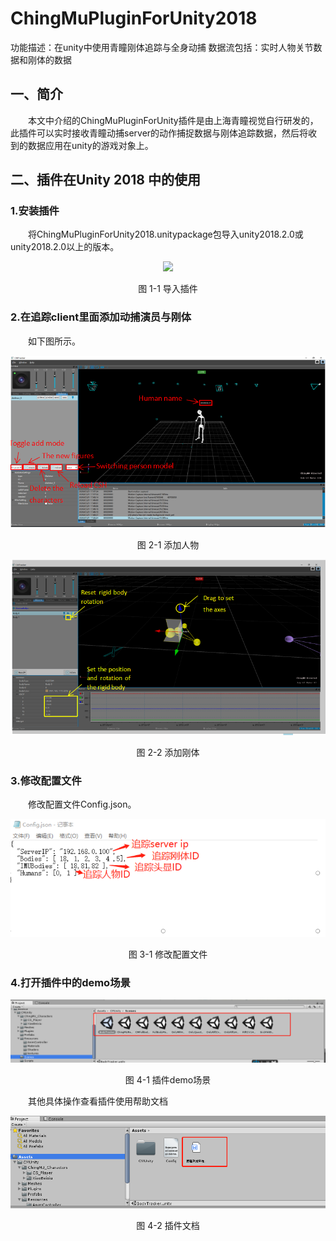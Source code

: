 # ChingMuPluginForUnity2018
功能描述：在unity中使用青瞳刚体追踪与全身动捕
数据流包括：实时人物关节数据和刚体的数据  
## 一、简介  
&emsp;&emsp;本文中介绍的ChingMuPluginForUnity插件是由上海青瞳视觉自行研发的，此插件可以实时接收青瞳动捕server的动作捕捉数据与刚体追踪数据，然后将收到的数据应用在unity的游戏对象上。
## 二、插件在Unity 2018 中的使用
### 1.安装插件
&emsp;&emsp;将ChingMuPluginForUnity2018.unitypackage包导入unity2018.2.0或unity2018.2.0以上的版本。
<p align="center"> <img src="./doc/Images/导入插件"></p>  
<p align="center">图 1-1 导入插件</p> 

### 2.在追踪client里面添加动捕演员与刚体
&emsp;&emsp;如下图所示。  
<p align="center"> <img src="./doc/Images/添加人物.png"></p>  
<p align="center">图 2-1 添加人物</p>  

<p align="center"> <img src="./doc/Images/添加刚体.png"></p>  
<p align="center">图 2-2 添加刚体</p>  


### 3.修改配置文件
&emsp;&emsp;修改配置文件Config.json。  
<p align="center"> <img src="./doc/Images/修改配置文件.png"></p>  
<p align="center">图 3-1 修改配置文件</p> 

### 4.打开插件中的demo场景
<p align="center"> <img src="./doc/Images/插件demo场景.png"></p>  
<p align="center">图 4-1 插件demo场景</p> 

&emsp;&emsp;其他具体操作查看插件使用帮助文档  
<p align="center"> <img src="./doc/Images/插件文档.png"></p>  
<p align="center">图 4-2 插件文档</p> 
